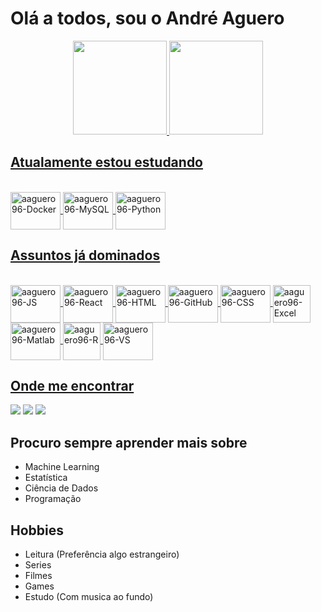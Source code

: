<!-- - 🔭 I’m currently working on ...
- 😄 Pronouns: ele/dele
- ⚡ Fun fact: ... -->

<h1>Olá a todos, sou o André Aguero</h1>

<div align="center">
  <a href="https://github.com/aaguero96">
  <img height="150em" src="https://github-readme-stats.vercel.app/api?username=aaguero96&show_icons=true&theme=dark&include_all_commits=true&count_private=true"/>
  <img height="150em" src="https://github-readme-stats.vercel.app/api/top-langs/?username=aaguero96&layout=compact&langs_count=8&theme=dark"/>
</div>
 
<h2>Atualamente estou estudando</h2>
<div style="display: inline_block"><br>
  <img align="center" alt="aaguero96-Docker" height="60" width="80" src="https://cdn.jsdelivr.net/gh/devicons/devicon/icons/docker/docker-original-wordmark.svg" />
  <img align="center" alt="aaguero96-MySQL" height="60" width="80" src="https://cdn.jsdelivr.net/gh/devicons/devicon/icons/mysql/mysql-original-wordmark.svg" />
  <img align="center" alt="aaguero96-Python" height="60" width="80" src="https://cdn.jsdelivr.net/gh/devicons/devicon/icons/python/python-original-wordmark.svg" />
</div>

<h2>Assuntos já dominados</h2>
<div style="display: inline_block"><br>
  <img align="center" alt="aaguero96-JS" height="60" width="80" src="https://cdn.jsdelivr.net/gh/devicons/devicon/icons/javascript/javascript-original.svg" />
  <img align="center" alt="aaguero96-React" height="60" width="80" src="https://cdn.jsdelivr.net/gh/devicons/devicon/icons/react/react-original-wordmark.svg" />
  <img align="center" alt="aaguero96-HTML" height="60" width="80" src="https://cdn.jsdelivr.net/gh/devicons/devicon/icons/html5/html5-original-wordmark.svg" />
  <img align="center" alt="aaguero96-GitHub" height="60" width="80" src="https://cdn.jsdelivr.net/gh/devicons/devicon/icons/github/github-original-wordmark.svg" />
  <img align="center" alt="aaguero96-CSS" height="60" width="80" src="https://cdn.jsdelivr.net/gh/devicons/devicon/icons/css3/css3-original-wordmark.svg" />
  <img align="center" alt="aaguero96-Excel" height="60" src="https://img.icons8.com/fluency/48/000000/microsoft-excel-2019.png" />
  <img align="center" alt="aaguero96-Matlab" height="60" width="80" src="https://cdn.jsdelivr.net/gh/devicons/devicon/icons/matlab/matlab-original.svg" />
  <img align="center" alt="aaguero96-R" height="60" src="https://img.icons8.com/external-becris-flat-becris/64/000000/external-r-data-science-becris-flat-becris.png" />
  <img align="center" alt="aaguero96-VS" height="60" width="80" src="https://cdn.jsdelivr.net/gh/devicons/devicon/icons/visualstudio/visualstudio-plain.svg" />
</div>
  
<h2>Onde me encontrar</h2>
<div> 
  <a href="https://www.facebook.com/andreluiz.aguerodomingos/" target="_blank"><img src="https://img.shields.io/badge/Facebook-1877F2?style=for-the-badge&logo=facebook&logoColor=white" target="_blank"></a>
 <a href="https://discord.gg/alad1996" target="_blank"><img src="https://img.shields.io/badge/Discord-7289DA?style=for-the-badge&logo=discord&logoColor=white" target="_blank"></a> 
  <a href="https://www.linkedin.com/in/andre-aguero" target="_blank"><img src="https://img.shields.io/badge/-LinkedIn-%230077B5?style=for-the-badge&logo=linkedin&logoColor=white" target="_blank"></a> 
</div>

<h2>Procuro sempre aprender mais sobre</h2>
<ul>
  <li>Machine Learning</li>
  <li>Estatística</li>
  <li>Ciência de Dados</li>
  <li>Programação</li>
</ul>

<h2>Hobbies</h2>
<ul>
  <li>Leitura (Preferência algo estrangeiro)</li>
  <li>Series</li>
  <li>Filmes</li>
  <li>Games</li>
  <li>Estudo (Com musica ao fundo)</li>
</ul>
